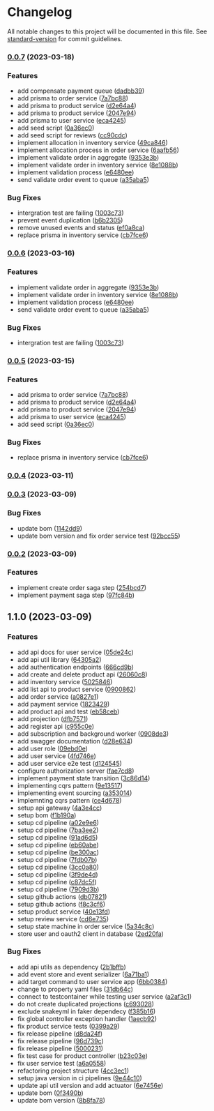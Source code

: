 # Changelog

All notable changes to this project will be documented in this file. See [standard-version](https://github.com/conventional-changelog/standard-version) for commit guidelines.

### [0.0.7](https://github.com/kkhanhluu/e-shop/compare/@payment-service-app/v0.0.4...@payment-service-app/v0.0.7) (2023-03-18)


### Features

* add compensate payment queue ([dadbb39](https://github.com/kkhanhluu/e-shop/commit/dadbb398df494ad449da0803d860c461dce98714))
* add prisma to order service ([7a7bc88](https://github.com/kkhanhluu/e-shop/commit/7a7bc880377199bf885378fb29f5abfdd1c46922))
* add prisma to product service ([d2e64a4](https://github.com/kkhanhluu/e-shop/commit/d2e64a465c57e93ba0bca8911ffdc1cbd186599e))
* add prisma to product service ([2047e94](https://github.com/kkhanhluu/e-shop/commit/2047e94357a45280f7d5b502149b3fa9df0bed27))
* add prisma to user service ([eca4245](https://github.com/kkhanhluu/e-shop/commit/eca4245be3f311dbac0884227eb765d866418ba6))
* add seed script ([0a36ec0](https://github.com/kkhanhluu/e-shop/commit/0a36ec0e07b2b9f8cd88eb8948a9c4c711cec638))
* add seed script for reviews ([cc90cdc](https://github.com/kkhanhluu/e-shop/commit/cc90cdce0933a3b54c552a89fc994e8148bb6c49))
* implement allocation in inventory service ([49ca846](https://github.com/kkhanhluu/e-shop/commit/49ca846b7e467ad560936ca4a4aaafc3a51d6bf1))
* implement allocation process in order service ([6aafb56](https://github.com/kkhanhluu/e-shop/commit/6aafb56f4da1a3ee9ae05bd72eb15adbc56f74d8))
* implement validate order in aggregate ([9353e3b](https://github.com/kkhanhluu/e-shop/commit/9353e3b0b7fd7d246595cd4a7a9122093a1fb1d8))
* implement validate order in inventory service ([8e1088b](https://github.com/kkhanhluu/e-shop/commit/8e1088bfb19b595e2965a5c911241ceab80685cf))
* implement validation process ([e6480ee](https://github.com/kkhanhluu/e-shop/commit/e6480ee85022f8e0f8a38857b154445d0b7d8ec6))
* send validate order event to queue ([a35aba5](https://github.com/kkhanhluu/e-shop/commit/a35aba5d2baa72327b5d50f742d4fad74a71432e))


### Bug Fixes

* intergration test are failing ([1003c73](https://github.com/kkhanhluu/e-shop/commit/1003c731d2efb3aa853e2b49a9819fafa48452b9))
* prevent event duplication ([b6b2305](https://github.com/kkhanhluu/e-shop/commit/b6b2305b6551cc20895232e704529c3b5b0db70c))
* remove unused events and status ([ef0a8ca](https://github.com/kkhanhluu/e-shop/commit/ef0a8ca4f5a06c5952926b939b83941aa86e1ee9))
* replace prisma in inventory service ([cb7fce6](https://github.com/kkhanhluu/e-shop/commit/cb7fce666dd0105b59bfa546ba2e8b63f76c2ddb))

### [0.0.6](https://github.com/kkhanhluu/e-shop/compare/@payment-service-app/v0.0.5...@payment-service-app/v0.0.6) (2023-03-16)


### Features

* implement validate order in aggregate ([9353e3b](https://github.com/kkhanhluu/e-shop/commit/9353e3b0b7fd7d246595cd4a7a9122093a1fb1d8))
* implement validate order in inventory service ([8e1088b](https://github.com/kkhanhluu/e-shop/commit/8e1088bfb19b595e2965a5c911241ceab80685cf))
* implement validation process ([e6480ee](https://github.com/kkhanhluu/e-shop/commit/e6480ee85022f8e0f8a38857b154445d0b7d8ec6))
* send validate order event to queue ([a35aba5](https://github.com/kkhanhluu/e-shop/commit/a35aba5d2baa72327b5d50f742d4fad74a71432e))


### Bug Fixes

* intergration test are failing ([1003c73](https://github.com/kkhanhluu/e-shop/commit/1003c731d2efb3aa853e2b49a9819fafa48452b9))

### [0.0.5](https://github.com/kkhanhluu/e-shop/compare/@payment-service-app/v0.0.4...@payment-service-app/v0.0.5) (2023-03-15)


### Features

* add prisma to order service ([7a7bc88](https://github.com/kkhanhluu/e-shop/commit/7a7bc880377199bf885378fb29f5abfdd1c46922))
* add prisma to product service ([d2e64a4](https://github.com/kkhanhluu/e-shop/commit/d2e64a465c57e93ba0bca8911ffdc1cbd186599e))
* add prisma to product service ([2047e94](https://github.com/kkhanhluu/e-shop/commit/2047e94357a45280f7d5b502149b3fa9df0bed27))
* add prisma to user service ([eca4245](https://github.com/kkhanhluu/e-shop/commit/eca4245be3f311dbac0884227eb765d866418ba6))
* add seed script ([0a36ec0](https://github.com/kkhanhluu/e-shop/commit/0a36ec0e07b2b9f8cd88eb8948a9c4c711cec638))


### Bug Fixes

* replace prisma in inventory service ([cb7fce6](https://github.com/kkhanhluu/e-shop/commit/cb7fce666dd0105b59bfa546ba2e8b63f76c2ddb))

### [0.0.4](https://github.com/kkhanhluu/e-shop/compare/@payment-service-app/v0.0.3...@payment-service-app/v0.0.4) (2023-03-11)

### [0.0.3](https://github.com/kkhanhluu/e-shop/compare/@payment-service-app/v0.0.2...@payment-service-app/v0.0.3) (2023-03-09)


### Bug Fixes

* update bom ([1142dd9](https://github.com/kkhanhluu/e-shop/commit/1142dd91d4d24274567587c0a25aba2243bd6e45))
* update bom version and fix order service test ([92bcc55](https://github.com/kkhanhluu/e-shop/commit/92bcc55482c309a7c9a2a959b974e43386412776))

### [0.0.2](https://github.com/kkhanhluu/e-shop/compare/@payment-service-app/v1.1.0...@payment-service-app/v0.0.2) (2023-03-09)


### Features

* implement create order saga step ([254bcd7](https://github.com/kkhanhluu/e-shop/commit/254bcd7668752d0ed87b23e75453bdc87c0fbbf3))
* implement payment saga step ([97fc84b](https://github.com/kkhanhluu/e-shop/commit/97fc84bd32fc803d28c7e4e0eef76a1939b0365d))

## 1.1.0 (2023-03-09)


### Features

* add api docs for user service ([05de24c](https://github.com/kkhanhluu/e-shop/commit/05de24c223e0e245c3f42b4b875777b8726d6503))
* add api util library ([64305a2](https://github.com/kkhanhluu/e-shop/commit/64305a2bc1362c44d1c1b6f357f893fd28785d73))
* add authentication endpoints ([666cd9b](https://github.com/kkhanhluu/e-shop/commit/666cd9b105c31adf00521c8407ccea4b296c8e54))
* add create and delete product api ([26060c8](https://github.com/kkhanhluu/e-shop/commit/26060c8d45aac8ea4649df7aba52062c6c16fa6a))
* add inventory service ([5025846](https://github.com/kkhanhluu/e-shop/commit/5025846136533644d36e961cfe142c99ee762bbb))
* add list api to product service ([0900862](https://github.com/kkhanhluu/e-shop/commit/0900862ee397ddd90e65f574560f35de83adf748))
* add order service ([a0827e1](https://github.com/kkhanhluu/e-shop/commit/a0827e1f094bbc3179b138f74cf4c23abf8ab675))
* add payment service ([1823429](https://github.com/kkhanhluu/e-shop/commit/18234290edc2c4e8d98fcfbb6b4325855257b3c4))
* add product api and test ([eb58ceb](https://github.com/kkhanhluu/e-shop/commit/eb58ceb056775820076c4432327a4330a1b3b714))
* add projection ([dfb7571](https://github.com/kkhanhluu/e-shop/commit/dfb75716b849b28468b32faeb5e1a80d0f9833a9))
* add register api ([c955c0e](https://github.com/kkhanhluu/e-shop/commit/c955c0ef4766149762d1d885666a677921d3c88d))
* add subscription and background worker ([0908de3](https://github.com/kkhanhluu/e-shop/commit/0908de3768664bf38786d6a7ff4d2128c899756e))
* add swagger documentation ([d28e634](https://github.com/kkhanhluu/e-shop/commit/d28e6342bdbb3c96023cc7621d68e6f032aa7e25))
* add user role ([09ebd0e](https://github.com/kkhanhluu/e-shop/commit/09ebd0ebf78517fb76293ffd996bb7714d709777))
* add user service ([4fd746e](https://github.com/kkhanhluu/e-shop/commit/4fd746e007eb6c23fa5a2694b529b3ab23564cda))
* add user service e2e test ([d124545](https://github.com/kkhanhluu/e-shop/commit/d124545d3aeb5199aee36a039f5c7df931bf6f5b))
* configure authorization server ([fae7cd8](https://github.com/kkhanhluu/e-shop/commit/fae7cd82ded259ef473ad578930520efaf06416d))
* implement payment state transition ([3c86d14](https://github.com/kkhanhluu/e-shop/commit/3c86d1441eb043aaefe0ed0845f0fc2ed3033e3d))
* implementing cqrs pattern ([9e13517](https://github.com/kkhanhluu/e-shop/commit/9e135176cb07cf4dd53367196d5daa5136e19909))
* implementing event sourcing ([a353014](https://github.com/kkhanhluu/e-shop/commit/a35301449939c09f62fad0648febd718dcbb053e))
* implemnting cqrs pattern ([ce4d678](https://github.com/kkhanhluu/e-shop/commit/ce4d678957e7cf895490c3e162d9ebee339dfed8))
* setup api gateway ([4a3e4cc](https://github.com/kkhanhluu/e-shop/commit/4a3e4ccca4c710efd9597d0e035cf541049e82f7))
* setup bom ([f1b190a](https://github.com/kkhanhluu/e-shop/commit/f1b190a4d9c38b6b5a9131c235c76ac73cd37874))
* setup cd pipeline ([a02e9e6](https://github.com/kkhanhluu/e-shop/commit/a02e9e6ba6cf10915c533efad2caa93eb328e27c))
* setup cd pipeline ([7ba3ee2](https://github.com/kkhanhluu/e-shop/commit/7ba3ee2715d79b1d4c8616c005d8426ad422ff25))
* setup cd pipeline ([91ad6d5](https://github.com/kkhanhluu/e-shop/commit/91ad6d5730af1223c670a2328f20862c53613f00))
* setup cd pipeline ([eb60abe](https://github.com/kkhanhluu/e-shop/commit/eb60abe86352361dc1bb9ddcefd212a56e495a85))
* setup cd pipeline ([be300ac](https://github.com/kkhanhluu/e-shop/commit/be300acb7f555fbcd428cea7dffcf0deeeda9ec9))
* setup cd pipeline ([7fdb07b](https://github.com/kkhanhluu/e-shop/commit/7fdb07b7c665fbc16b4601e550b8f272ca31a956))
* setup cd pipeline ([3cc0a80](https://github.com/kkhanhluu/e-shop/commit/3cc0a8089c0b78213d29b62223ad26e71c317192))
* setup cd pipeline ([3f9de4d](https://github.com/kkhanhluu/e-shop/commit/3f9de4dde365df9dd08ed053916a3b58f9d78163))
* setup cd pipeline ([c87dc5f](https://github.com/kkhanhluu/e-shop/commit/c87dc5fb24b9697a9dd2aa9acfc79e452e15f11f))
* setup cd pipeline ([7909d3b](https://github.com/kkhanhluu/e-shop/commit/7909d3b965def129e5203f32d453b653cf294ca8))
* setup github actions ([db07821](https://github.com/kkhanhluu/e-shop/commit/db07821d359ee0fcfd692660d6a7509773a7515f))
* setup github actions ([f8c3cf6](https://github.com/kkhanhluu/e-shop/commit/f8c3cf64669ed1df3e6d0f03fc6c4a210ca88b27))
* setup product service ([40e13fd](https://github.com/kkhanhluu/e-shop/commit/40e13fdf6c94369f5770fbf6c28d210338a27962))
* setup review service ([cd6e735](https://github.com/kkhanhluu/e-shop/commit/cd6e735999d6001c42cad3f5e5ff4bd54606a7a3))
* setup state machine in order service ([5a34c8c](https://github.com/kkhanhluu/e-shop/commit/5a34c8c565436ef6bf2aa9f5a79304f9563eacdd))
* store user and oauth2 client in database ([2ed20fa](https://github.com/kkhanhluu/e-shop/commit/2ed20fab6f59215020a5bd0404e48f4d09b30999))


### Bug Fixes

* add api utils as dependency ([2b1bffb](https://github.com/kkhanhluu/e-shop/commit/2b1bffb788dde3aa92c65743018ee5e35b30e9a0))
* add event store and event serializer ([6a71ba1](https://github.com/kkhanhluu/e-shop/commit/6a71ba1e305d42fdbf64b1ff903b6ebc28e63ff7))
* add target command to user service app ([6bb0384](https://github.com/kkhanhluu/e-shop/commit/6bb0384e1985416244da383370836426b14e3d55))
* change to property yaml files ([31db64c](https://github.com/kkhanhluu/e-shop/commit/31db64c34c9501220ecd87df786d2e2eba25b651))
* connect to testcontainer while testing user service ([a2af3c1](https://github.com/kkhanhluu/e-shop/commit/a2af3c1631a790d607de3ad94fca3d8ae1542647))
* do not create duplicated projections ([c693028](https://github.com/kkhanhluu/e-shop/commit/c693028abf810bdc6d77e452ba4fc12bf2d4ddc9))
* exclude snakeyml in faker dependecy ([f385b16](https://github.com/kkhanhluu/e-shop/commit/f385b16c8c2f01cc0e0304d1945588e1da9aa48c))
* fix global controller exception handler ([1aecb92](https://github.com/kkhanhluu/e-shop/commit/1aecb92c0404299e977f3cf0a3268d23275037f8))
* fix product service tests ([0399a29](https://github.com/kkhanhluu/e-shop/commit/0399a299413613f75672dcf02ed0a747de974616))
* fix release pipeline ([d8da24f](https://github.com/kkhanhluu/e-shop/commit/d8da24f385402782037e15923d15c86681880a1c))
* fix release pipeline ([96d739c](https://github.com/kkhanhluu/e-shop/commit/96d739ca99cf841899376a2eca5b1cac020fee51))
* fix release pipeline ([5000231](https://github.com/kkhanhluu/e-shop/commit/50002317b0f39d80c188b539e0424ad6bd02e924))
* fix test case for product controller ([b23c03e](https://github.com/kkhanhluu/e-shop/commit/b23c03eecf2e77d2330605a6ad6a00d3f3d3af52))
* fix user service test ([a6a0558](https://github.com/kkhanhluu/e-shop/commit/a6a0558b95864cc06d438cb46388b8743602807b))
* refactoring project structure ([4cc3ec1](https://github.com/kkhanhluu/e-shop/commit/4cc3ec1dfa35f68b7e4e164df46c0adff7cab239))
* setup java version in ci pipelines ([9e44c10](https://github.com/kkhanhluu/e-shop/commit/9e44c10d6caa871f06ba4861fc77fe8388825d7c))
* update api util version and add actuator ([6e7456e](https://github.com/kkhanhluu/e-shop/commit/6e7456e2420d88f03fef55dfb86f9a74caa894fa))
* update bom ([0f3490b](https://github.com/kkhanhluu/e-shop/commit/0f3490b69a632c1810b51cea193ab1f9d2b9bda8))
* update bom version ([8b8fa78](https://github.com/kkhanhluu/e-shop/commit/8b8fa7872904f5160e1de95fb0c3731aa94e7a0a))
